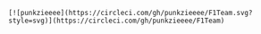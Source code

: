     [![punkzieeee](https://circleci.com/gh/punkzieeee/F1Team.svg?style=svg)](https://circleci.com/gh/punkzieeee/F1Team)
